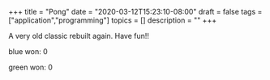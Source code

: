 +++
title = "Pong"
date = "2020-03-12T15:23:10-08:00"
draft = false
tags = ["application","programming"]
topics = []
description = ""
+++

A very old classic rebuilt again. Have fun!!

<!--more-->

<div id="application">
	<p>blue won: <span id="top">0</span></p>
	<p>green won: <span id="bottom">0</span></p>
	<canvas id="gameBoard" width="700px" height="600px"></canvas>
	<script src="/js/pong.js"></script>
</div>
